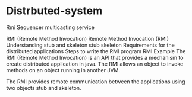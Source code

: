 # Distrbuted-system
Rmi Sequencer multicasting service

RMI (Remote Method Invocation)
Remote Method Invocation (RMI)
Understanding stub and skeleton
stub
skeleton
Requirements for the distributed applications
Steps to write the RMI program
RMI Example
The RMI (Remote Method Invocation) is an API that provides a mechanism to create distributed application in java. The RMI allows an object to invoke methods on an object running in another JVM.

The RMI provides remote communication between the applications using two objects stub and skeleton.
